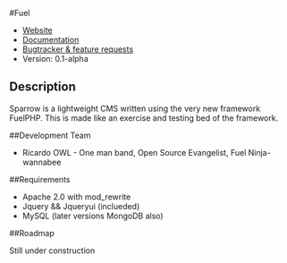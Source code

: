 #Fuel

* [Website](https://github.com/sublimeowl/fuel-sparrow/)
* [Documentation](https://github.com/sublimeowl/fuel-sparrow/)
* [Bugtracker & feature requests](https://github.com/sublimeowl/fuel-sparrow)
* Version: 0.1-alpha

## Description

Sparrow is a lightweight CMS written using the very new framework FuelPHP. This is made like an exercise and testing bed of the framework. 


##Development Team

* Ricardo OWL - One man band, Open Source Evangelist, Fuel Ninja-wannabee

##Requirements

* Apache 2.0 with mod_rewrite
* Jquery && Jqueryui (inclueded)
* MySQL (later versions MongoDB also)

##Roadmap

Still under construction

